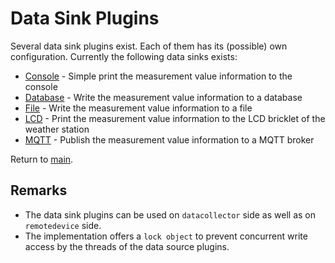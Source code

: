 # Data Sink Plugins

Several data sink plugins exist. Each of them has its (possible) own configuration. Currently the following data sinks exists:

* [Console](./Console/Readme.md) - Simple print the measurement value information to the console
* [Database](./Database/Readme.md) - Write the measurement value information to a database
* [File](./File/Readme.md) - Write the measurement value information to a file
* [LCD](./Lcd/Readme.md) - Print the measurement value information to the LCD bricklet of the weather station
* [MQTT](./MQTT/Readme.md) - Publish the measurement value information to a MQTT broker

Return to [main](./../../Readme.md).

## Remarks

* The data sink plugins can be used on `datacollector` side as well as on `remotedevice` side.
* The implementation offers a `lock object` to prevent concurrent write access by the threads of the data source plugins.
